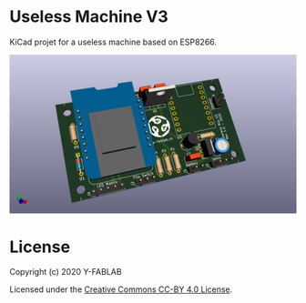 # Useless Machine V3

KiCad projet for a useless machine based on ESP8266.

![pcb](https://raw.githubusercontent.com/y-fablab/u3-pcb/master/images/3d.png)

# License

Copyright (c) 2020 Y-FABLAB

Licensed under the [Creative Commons CC-BY 4.0 License](https://creativecommons.org/licenses/by/4.0/legalcode).
